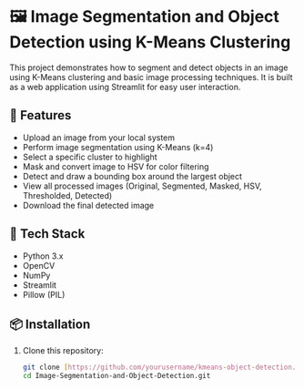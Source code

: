 # 🖼️ Image Segmentation and Object Detection using K-Means Clustering

This project demonstrates how to segment and detect objects in an image using K-Means clustering and basic image processing techniques. It is built as a web application using Streamlit for easy user interaction.

## 🚀 Features

- Upload an image from your local system
- Perform image segmentation using K-Means (k=4)
- Select a specific cluster to highlight
- Mask and convert image to HSV for color filtering
- Detect and draw a bounding box around the largest object
- View all processed images (Original, Segmented, Masked, HSV, Thresholded, Detected)
- Download the final detected image

## 🧰 Tech Stack

- Python 3.x
- OpenCV
- NumPy
- Streamlit
- Pillow (PIL)

## 📦 Installation

1. Clone this repository:
   ```bash
   git clone [https://github.com/yourusername/kmeans-object-detection.git](https://github.com/Fakruddin002/Image-Segmentation-and-Object-Detection.git)
   cd Image-Segmentation-and-Object-Detection.git
